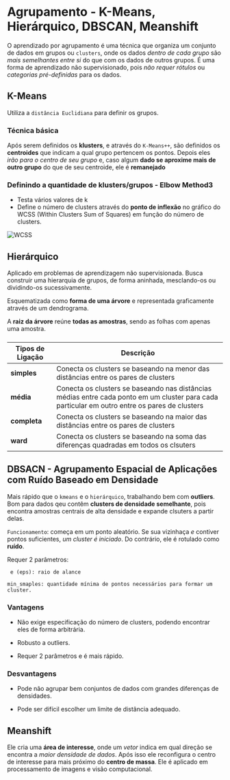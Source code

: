# Agrupamento - K-Means, Hierárquico, DBSCAN, Meanshift

O aprendizado por agrupamento é uma técnica que organiza um conjunto de dados em grupos ou `clusters`, onde os dados *dentro de cada grupo* são *mais semelhantes entre si* do que com os dados de outros grupos. É uma forma de aprendizado não supervisionado, pois *não requer rótulos* ou *categorias pré-definidas* para os dados.

## K-Means
Utiliza a `distância Euclidiana` para definir os grupos.

### Técnica básica
Após serem definidos os **klusters**, e através do `K-Means++`, são definidos os **centroides** que indicam a qual grupo pertencem os pontos. Depois eles *irão para o centro de seu grupo* e, caso algum **dado se aproxime mais de outro grupo** do que de seu centroide, ele é **remanejado**

### Definindo a quantidade de klusters/grupos - Elbow Method3
* Testa vários valores de k
* Define o número de clusters através do **ponto de inflexão** no gráfico do WCSS (Within Clusters Sum of Squares) em função do número de clusters.

![WCSS](https://imgur.com/g316Ili.jpg)


## Hierárquico
Aplicado em problemas de aprendizagem não supervisionada. Busca construir uma hierarquia de grupos, de forma aninhada, mesclando-os ou dividindo-os sucessivamente.

Esquematizada como **forma de uma árvore** e representada graficamente através de um dendrograma.

A **raiz da árvore** reúne **todas as amostras**, sendo as folhas com apenas uma amostra.

### 

|Tipos de Ligação|Descrição|
|-|-|
|**simples**|Conecta os clusters se baseando na menor das distâncias entre os pares de clusters|
|**média**|Conecta os clusters se baseando nas distâncias médias entre cada ponto em um cluster para cada particular em outro entre os pares de clusters|
|**completa**|Conecta os clusters se baseando na maior das distâncias entre os pares de clusters|
|**ward**|Conecta os clusters se baseando na soma das diferenças quadradas em todos os clsuters|


## DBSACN - Agrupamento Espacial de Aplicações com Ruído Baseado em Densidade

Mais rápido que o `kmeans` e o `hierárquico`, trabalhando bem com **outliers**. Bom para dados qeu contêm **clusters de densidade semelhante**, pois encontra amostras centrais de alta densidade e expande clsuters a partir delas. 

`Funcionamento`: começa em um ponto aleatório. Se sua vizinhaça *e* contiver pontos suficientes, *um cluster é iniciado*. Do contrário, ele é rotulado como **ruído**.

Requer 2 parâmetros:

```
 e (eps): raio de alance

min_smaples: quantidade mínima de pontos necessários para formar um cluster.
```

### Vantagens
* Não exige especificação do número de clusters, podendo encontrar eles de forma arbitrária.

* Robusto a outliers.

* Requer 2 parâmetros e é mais rápido.

### Desvantagens
* Pode não agrupar bem conjuntos de dados com grandes diferenças de densidades.

* Pode ser difícil escolher um limite de distância adequado.


## Meanshift

Ele cria uma **área de interesse**, onde um *vetor* indica em qual direção se encontra a *maior densidade de dados*. Após isso ele reconfigura o centro de interesse para mais próximo do **centro de massa**. Ele é aplicado em processamento de imagens e visão computacional. 

